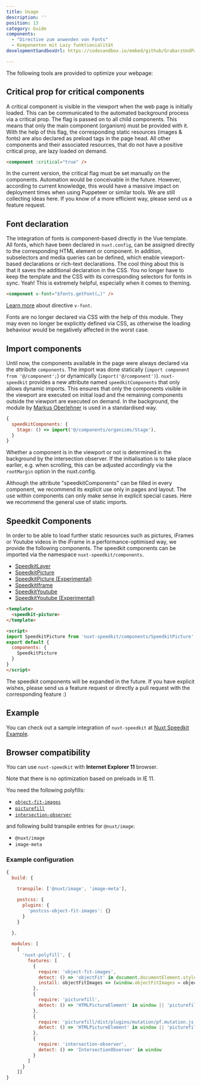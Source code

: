 ```yaml
---
title: Usage
description: ''
position: 13
category: Guide
components:
  - "Directive zum anwenden von Fonts"
  - Komponenten mit Lazy funktionialität
developmentSandboxUrl: https://codesandbox.io/embed/github/GrabarzUndPartner/nuxt-speedkit-example/tree/main/?hidenavigation=1&theme=dark

---
```


The following tools are provided to optimize your webpage:

## Critical prop for critical components

A critical component is visible in the viewport when the web page is initially loaded. This can be communicated to the automated background process via a critical prop. The flag is passed on to all child components. This means that only the main component (organism) must be provided with it. With the help of this flag, the corresponding static resources (images & fonts) are also declared as preload tags in the page head. All other components and their associated resources, that do not have a positive critical prop, are lazy loaded on demand.

```html
<component :critical="true" />
```

<alert type="info">
In the current version, the critical flag must be set manually on the components. Automation would be conceivable in the future. However, according to current knowledge, this would have a massive impact on deployment times when using Puppeteer or similar tools. We are still collecting ideas here. If you know of a more efficient way, please send us a feature request.
</alert>

## Font declaration

The integration of fonts is component-based directly in the Vue template. All fonts, which have been declared in `nuxt.config`, can be assigned directly to the corresponding HTML element or component. In addition, subselectors and media queries can be defined, which enable viewport-based declarations or rich-text declarations. 
The cool thing about this is that it saves the additional declaration in the CSS. You no longer have to keep the template and the CSS with its corresponding selectors for fonts in sync. Yeah! This is extremely helpful, especially when it comes to theming.

```html
<component v-font="$fonts.getFont(…)" />
```

[Learn more](/directives/v-font) about directive `v-font`.

<alert type="warning">
Fonts are no longer declared via CSS with the help of this module. They may even no longer be explicitly defined via CSS, as otherwise the loading behaviour would be negatively affected in the worst case.
</alert>

## Import components

Until now, the components available in the page were always declared via the attribute `components`. The import was done statically (`import component from '@/component';`) or dynamically (`import('@/component')`). `nuxt-speedkit` provides a new attribute named `speedkitComponents` that only allows dynamic imports. This ensures that only the components visible in the viewport are executed on initial load and the remaining components outside the viewport are executed on demand. In the background, the module by [Markus Oberlehner](https://github.com/maoberlehner/vue-lazy-hydration) is used in a standardised way.

```js
{
  speedkitComponents: {
    Stage: () => import('@/components/organisms/Stage'),
  }
}
```

Whether a component is in the viewport or not is determined in the background by the intersection observer. If the initialisation is to take place earlier, e.g. when scrolling, this can be adjusted accordingly via the `rootMargin` option in the <nuxt-link to="/options#components">nuxt.config</nuxt-link>.

<alert type="warning">
Although the attribute "speedkitComponents" can be filled in every component, we recommend its explicit use only in pages and layout. The use within components can only make sense in explicit special cases. Here we recommend the general use of static imports.
</alert>

## Speedkit Components

In order to be able to load further static resources such as pictures, iFrames or Youtube videos in the iFrame in a performance-optimised way, we provide the following components. The speedkit components can be imported via the namespace `nuxt-speedkit/components`.

- [SpeedkitLayer](/components/speedkit-layer)
- [SpeedkitPicture](/components/speedkit-picture)
- [SpeedkitPicture (Experimental)](/components/experimental-speedkit-picture)
- [SpeedkitIframe](/components/speedkit-iframe)
- [SpeedkitYoutube](/components/speedkit-youtube)
- [SpeedkitYoutube (Experimental)](/components/experimental-speedkit-youtube)

```html
<template>
  <speedkit-picture>
</template>

<script>
import SpeedkitPicture from 'nuxt-speedkit/components/SpeedkitPicture'
export default {
  components: {
    SpeedkitPicture
  }
}
</script>
```

<alert type="info">
The speedkit components will be expanded in the future. If you have explicit wishes, please send us a feature request or directly a pull request with the corresponding feature :)
</alert>

## Example

You can check out a sample integration of `nuxt-speedkit` at [Nuxt Speedkit Example](https://github.com/GrabarzUndPartner/nuxt-custom-speedkit).

<code-sandbox :src="developmentSandboxUrl"></code-sandbox>

## Browser compatibility

You can use `nuxt-speedkit` with **Internet Explorer 11** browser. 

<alert type="info">Note that there is no optimization based on preloads in IE 11.</alert>

You need the following polyfills:

- [`object-fit-images`](https://www.npmjs.com/package/object-fit-images)
- [`picturefill`](https://www.npmjs.com/package/picturefill)
- [`intersection-observer`](https://www.npmjs.com/package/intersection-observer)
  
and following build transpile entries for `@nuxt/image`: 

- `@nuxt/image`
- `image-meta`

### Example configuration

```js
{
  build: {
    
    transpile: ['@nuxt/image', 'image-meta'],

    postcss: {
      plugins: {
        'postcss-object-fit-images': {}
      }
    }
    
  },

  modules: [
    [
      'nuxt-polyfill', {
        features: [
          {
            require: 'object-fit-images',
            detect: () => 'objectFit' in document.documentElement.style,
            install: objectFitImages => (window.objectFitImages = objectFitImages)
          },
          {
            require: 'picturefill',
            detect: () => 'HTMLPictureElement' in window || 'picturefill' in window
          },
          {
            require: 'picturefill/dist/plugins/mutation/pf.mutation.js',
            detect: () => 'HTMLPictureElement' in window || 'picturefill' in window
          },
          {
            require: 'intersection-observer',
            detect: () => 'IntersectionObserver' in window
          }
        ]
      }
    ]]
}

```
